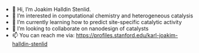 - 👋 Hi, I’m Joakim Halldin Stenlid.
- 👀 I’m interested in computational chemistry and heterogeneous catalysis
- 🌱 I’m currently learning how to predict site-specific catalytic activity
- 💞️ I’m looking to collaborate on nanodesign of catalysts
- 📫 You can reach me via: https://profiles.stanford.edu/karl-joakim-halldin-stenlid

<!---
kjhstenlid/kjhstenlid is a ✨ special ✨ repository because its `README.md` (this file) appears on your GitHub profile.
You can click the Preview link to take a look at your changes.
--->
